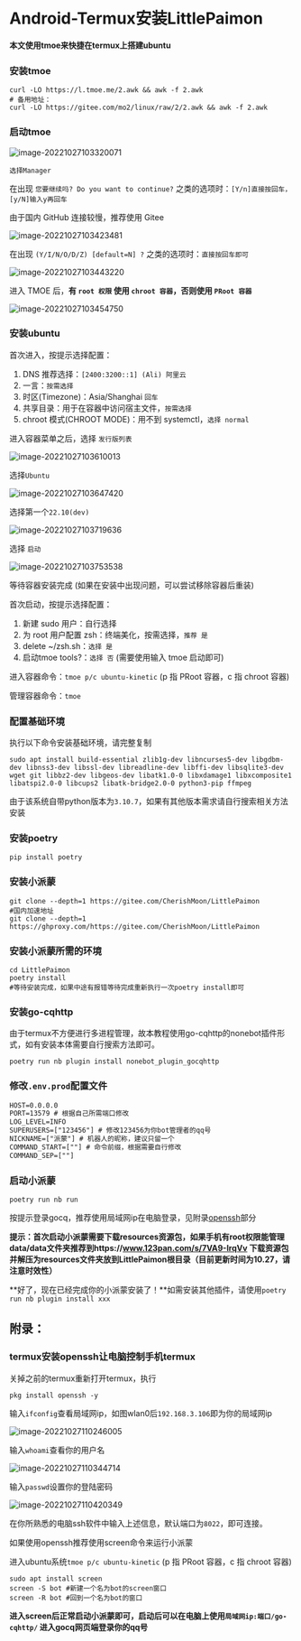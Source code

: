 # Android-Termux安装LittlePaimon

**本文使用tmoe来快捷在termux上搭建ubuntu**

### 安装tmoe

```
curl -LO https://l.tmoe.me/2.awk && awk -f 2.awk
# 备用地址：
curl -LO https://gitee.com/mo2/linux/raw/2/2.awk && awk -f 2.awk
```

### 启动tmoe

![image-20221027103320071](https://github.com/forchannot/selfmarkdown/tree/main/img/image-20221027103320071.png)

```
选择Manager
```

在出现 `您要继续吗? Do you want to continue?` 之类的选项时：`[Y/n]直接按回车，[y/N]输入y再回车`

由于国内 GitHub 连接较慢，推荐使用 Gitee

![image-20221027103423481](https://github.com/forchannot/selfmarkdown/tree/main/img/image-20221027103423481.png)

在出现 `(Y/I/N/O/D/Z) [default=N] ?` 之类的选项时：`直接按回车即可`

![image-20221027103443220](https://github.com/forchannot/selfmarkdown/tree/main/img/image-20221027103443220.png)

进入 TMOE 后，**有 `root 权限` 使用 `chroot 容器`，否则使用 `PRoot 容器`**

![image-20221027103454750](https://github.com/forchannot/selfmarkdown/tree/main/img/image-20221027103454750.png)

### 安装ubuntu

首次进入，按提示选择配置：

1. DNS 推荐选择：`[2400:3200::1] (Ali) 阿里云`
2. 一言：`按需选择`
3. 时区(Timezone)：Asia/Shanghai `回车`
4. 共享目录：用于在容器中访问宿主文件，`按需选择`
5. chroot 模式(CHROOT MODE)：用不到 systemctl，`选择 normal`

进入容器菜单之后，选择 `发行版列表`

![image-20221027103610013](https://github.com/forchannot/selfmarkdown/tree/main/img/image-20221027103610013.png)

选择`Ubuntu`

![image-20221027103647420](https://github.com/forchannot/selfmarkdown/tree/main/img/image-20221027103647420.png)

选择第一个`22.10(dev)`

![image-20221027103719636](https://github.com/forchannot/selfmarkdown/tree/main/img/image-20221027103719636.png)

选择 `启动`

![image-20221027103753538](https://github.com/forchannot/selfmarkdown/tree/main/img/image-20221027103753538.png)

等待容器安装完成 (如果在安装中出现问题，可以尝试移除容器后重装)

首次启动，按提示选择配置：

1. 新建 sudo 用户：自行选择
2. 为 root 用户配置 zsh：终端美化，按需选择，`推荐 是`
3. delete ~/zsh.sh：`选择 是`
4. 启动tmoe tools?：`选择 否` (需要使用输入 tmoe 启动即可)

进入容器命令：`tmoe p/c ubuntu-kinetic` (p 指 PRoot 容器，c 指 chroot 容器)

管理容器命令：`tmoe`

### 配置基础环境

执行以下命令安装基础环境，请完整复制

```
sudo apt install build-essential zlib1g-dev libncurses5-dev libgdbm-dev libnss3-dev libssl-dev libreadline-dev libffi-dev libsqlite3-dev wget git libbz2-dev libgeos-dev libatk1.0-0 libxdamage1 libxcomposite1 libatspi2.0-0 libcups2 libatk-bridge2.0-0 python3-pip ffmpeg
```

由于该系统自带python版本为`3.10.7`，如果有其他版本需求请自行搜索相关方法安装

### 安装poetry

```
pip install poetry
```

### 安装小派蒙

```
git clone --depth=1 https://gitee.com/CherishMoon/LittlePaimon
#国内加速地址
git clone --depth=1 https://ghproxy.com/https://gitee.com/CherishMoon/LittlePaimon
```

### 安装小派蒙所需的环境

```
cd LittlePaimon
poetry install
#等待安装完成，如果中途有报错等待完成重新执行一次poetry install即可
```

### 安装go-cqhttp

由于termux不方便进行多进程管理，故本教程使用go-cqhttp的nonebot插件形式，如有安装本体需要自行搜索方法即可。

```
poetry run nb plugin install nonebot_plugin_gocqhttp
```

### 修改`.env.prod`配置文件

```txt
HOST=0.0.0.0
PORT=13579 # 根据自己所需端口修改
LOG_LEVEL=INFO
SUPERUSERS=["123456"] # 修改123456为你bot管理者的qq号
NICKNAME=["派蒙"] # 机器人的昵称，建议只留一个
COMMAND_START=[""] # 命令前缀，根据需要自行修改
COMMAND_SEP=[""]
```

### 启动小派蒙

```
poetry run nb run
```

按提示登录gocq，推荐使用局域网ip在电脑登录，见附录[openssh](#termux安装openssh让电脑控制手机termux)部分

**提示：首次启动小派蒙需要下载resources资源包，如果手机有root权限能管理data/data文件夹推荐到https://www.123pan.com/s/7VA9-IrqVv 下载资源包并解压为resources文件夹放到LittlePaimon根目录（目前更新时间为10.27，请注意时效性）**

**好了，现在已经完成你的小派蒙安装了！**如需安装其他插件，请使用`poetry run nb plugin install xxx`



## 附录：

### termux安装openssh让电脑控制手机termux

关掉之前的termux重新打开termux，执行

```shell
pkg install openssh -y 
```

输入`ifconfig`查看局域网ip，如图wlan0后`192.168.3.106`即为你的局域网ip

![image-20221027110246005](https://github.com/forchannot/selfmarkdown/tree/main/img/image-20221027110246005.png)

输入`whoami`查看你的用户名

![image-20221027110344714](https://github.com/forchannot/selfmarkdown/tree/main/img/image-20221027110344714.png)

输入`passwd`设置你的登陆密码

![image-20221027110420349](https://github.com/forchannot/selfmarkdown/tree/main/img/image-20221027110420349.png)

在你所熟悉的电脑ssh软件中输入上述信息，默认端口为`8022`，即可连接。

如果使用openssh推荐使用screen命令来运行小派蒙

进入ubuntu系统`tmoe p/c ubuntu-kinetic` (p 指 PRoot 容器，c 指 chroot 容器)

```
sudo apt install screen
screen -S bot #新建一个名为bot的screen窗口
screen -R bot #回到一个名为bot的窗口
```

**进入screen后正常启动小派蒙即可，启动后可以在电脑上使用`局域网ip:端口/go-cqhttp/` 进入gocq网页端登录你的qq号**